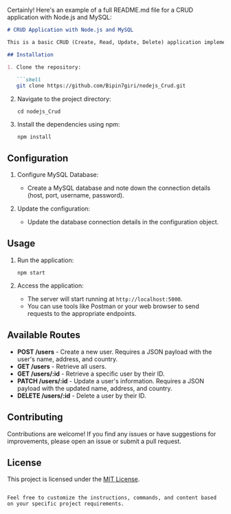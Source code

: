 Certainly! Here's an example of a full README.md file for a CRUD application with Node.js and MySQL:

```markdown
# CRUD Application with Node.js and MySQL

This is a basic CRUD (Create, Read, Update, Delete) application implemented using Node.js and MySQL. The application allows you to perform CRUD operations on a user entity.

## Installation

1. Clone the repository:

   ```shell
   git clone https://github.com/Bipin7giri/nodejs_Crud.git
   ```

2. Navigate to the project directory:

   ```shell
   cd nodejs_Crud
   ```

3. Install the dependencies using npm:

   ```shell
   npm install
   ```

## Configuration

1. Configure MySQL Database:

   - Create a MySQL database and note down the connection details (host, port, username, password).

2. Update the configuration:

   - Update the database connection details in the configuration object.

## Usage

1. Run the application:

   ```shell
   npm start
   ```

2. Access the application:

   - The server will start running at `http://localhost:5000`.
   - You can use tools like Postman or your web browser to send requests to the appropriate endpoints.

## Available Routes

- **POST /users** - Create a new user. Requires a JSON payload with the user's name, address, and country.
- **GET /users** - Retrieve all users.
- **GET /users/:id** - Retrieve a specific user by their ID.
- **PATCH /users/:id** - Update a user's information. Requires a JSON payload with the updated name, address, and country.
- **DELETE /users/:id** - Delete a user by their ID.

## Contributing

Contributions are welcome! If you find any issues or have suggestions for improvements, please open an issue or submit a pull request.

## License

This project is licensed under the [MIT License](LICENSE).
```

Feel free to customize the instructions, commands, and content based on your specific project requirements.
